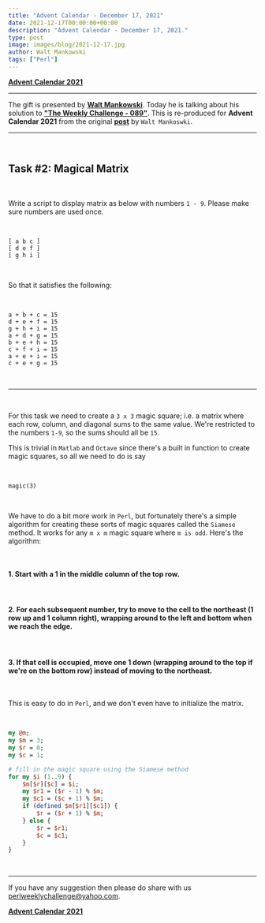 ```yaml
---
title: "Advent Calendar - December 17, 2021"
date: 2021-12-17T00:00:00+00:00
description: "Advent Calendar - December 17, 2021."
type: post
image: images/blog/2021-12-17.jpg
author: Walt Mankowski
tags: ["Perl"]
---
```


[**Advent Calendar 2021**](/blog/advent-calendar-2021)
***

The gift is presented by [**Walt Mankowski**](/blog/meet-the-champion-2020-07). Today he is talking about his solution to [**"The Weekly Challenge - 089"**](/blog/perl-weekly-challenge-089). This is re-produced for **Advent Calendar 2021** from the original [**post**](https://github.com/manwar/perlweeklychallenge-club/blob/master/challenge-089/walt-mankowski/README.md) by `Walt Mankoswki`.

***

<br>

## Task #2: Magical Matrix

<br>

Write a script to display matrix as below with numbers `1 - 9`. Please make sure numbers are used once.

<br>

    [ a b c ]
    [ d e f ]
    [ g h i ]

<br>

So that it satisfies the following:

<br>

    a + b + c = 15
    d + e + f = 15
    g + h + i = 15
    a + d + g = 15
    b + e + h = 15
    c + f + i = 15
    a + e + i = 15
    c + e + g = 15

<br>

***

<br>

For this task we need to create a `3 x 3` magic square; i.e. a matrix where each row, column, and diagonal sums to the same value. We're restricted to the numbers `1-9`, so the sums should all be `15`.

This is trivial in `Matlab` and `Octave` since there's a built in function to create magic squares, so all we need to do is say

<br>

    magic(3)

<br>

We have to do a bit more work in `Perl`, but fortunately there's a simple algorithm for creating these sorts of magic squares called the `Siamese` method. It works for any `m x m` magic square where `m is odd`. Here's the algorithm:

<br>

#### 1. Start with a 1 in the middle column of the top row.

<br>

#### 2. For each subsequent number, try to move to the cell to the northeast (1 row up and 1 column right), wrapping around to the left and bottom when we reach the edge.

<br>

#### 3. If that cell is occupied, move one 1 down (wrapping around to the top if we're on the bottom row) instead of moving to the northeast.

<br>

This is easy to do in `Perl`, and we don't even have to initialize the matrix.

<br>

```perl
my @m;
my $m = 3;
my $r = 0;
my $c = 1;

# fill in the magic square using the Siamese method
for my $i (1..9) {
    $m[$r][$c] = $i;
    my $r1 = ($r - 1) % $m;
    my $c1 = ($c + 1) % $m;
    if (defined $m[$r1][$c1]) {
        $r = ($r + 1) % $m;
    } else {
        $r = $r1;
        $c = $c1;
    }
}
```
<br>

***

If you have any suggestion then please do share with us <perlweeklychallenge@yahoo.com>.

[**Advent Calendar 2021**](/blog/advent-calendar-2021)
